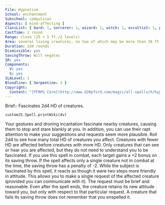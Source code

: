 ```yaml
---
File: Hypnotism
School: enchantment
Subschool: compulsion
Aspects: [ mind-affecting ]
ClassList: { bard: 1, sorcerer: 1, wizard: 1, witch: 1, occultist: 1, psychic: 1, mesmerist: 1 }
CastTime: 1 round
Range: close (25 + 5 ft./2 levels)
Area: several living creatures, no two of which may be more than 30 ft. apart
Duration: 2d4 rounds
Dismissible: yes
SavingThrow: Will negates
SR: yes
Components:
  V: yes
  S: yes
SLALevel: 1
Bloodline: { Serpentine: 3 }
Copyright:
  Content: "[PFRPG Core](http://www.d20pfsrd.com/magic/all-spells/h/hypnotism)"
---
```

Brief:: Fascinates 2d4 HD of creatures.

```dataviewjs
customJS.Spell.printWiki(dv)
```

Your gestures and droning incantation fascinate nearby creatures, causing them to stop and stare blankly at you.  In addition, you can use their rapt attention to make your suggestions and requests seem more plausible. Roll 2d4 to see how many total HD of creatures you affect. Creatures with fewer HD are affected before creatures with more HD. Only creatures that can see or hear you are affected, but they do not need to understand you to be fascinated.  If you use this spell in combat, each target gains a +2 bonus on its saving throw. If the spell affects only a single creature not in combat at the time, the saving throw has a penalty of -2.  While the subject is fascinated by this spell, it reacts as though it were two steps more friendly in attitude. This allows you to make a single request of the affected creature (provided you can communicate with it). The request must be brief and reasonable. Even after the spell ends, the creature retains its new attitude toward you, but only with respect to that particular request.  A creature that fails its saving throw does not remember that you enspelled it.
